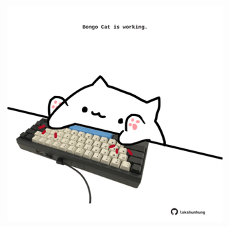 <!-- built at 27/02/2022, 21:00:56 UTC -->
<p align="center">
  <img width="500" height="500" src="./ReadmeImage.svg">
</p>
